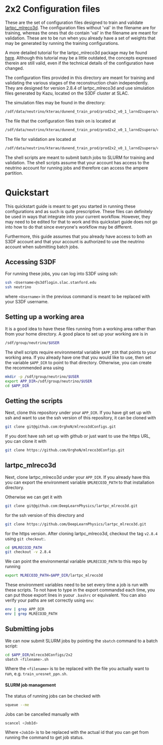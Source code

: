 
# 2x2 Configuration files

These are the set of configuration files designed to train and validate [lartpc_mlreco3d](https://github.com/DeepLearnPhysics/lartpc_mlreco3d).
The configuration files without 'val' in the filename are for training, whereas the ones that do contain 'val' in the filename are meant for validation. These are to be run when you already have a set of weights that may be generated by running the training configurations.

A more detailed tutorial for the lartpc_mlreco3d package may be found [here](https://www.deeplearnphysics.org/lartpc_mlreco3d_tutorials/index.html). Although this tutorial may be a little outdated, the concepts expressed therein are still valid, even if the technical details of the configuration have changed.

The configuration files provided in this directory are meant for training and validating the various stages of the reconstruction chain independently. 
They are designed for version 2.8.4 of lartpc_mlreco3d and use simulation files generated by Kazu, located on the S3DF cluster at SLAC. 

The simulation files may be found in the directory:

```bash
/sdf/data/neutrino/kterao/dunend_train_prod/prod2x2_v0_1_larnd2supera/combined/
```

The file that the configuration files train on is located at

```bash
/sdf/data/neutrino/kterao/dunend_train_prod/prod2x2_v0_1_larnd2supera/combined/train.root
```

The file for validation are located at 

```bash
/sdf/data/neutrino/kterao/dunend_train_prod/prod2x2_v0_1_larnd2supera/combined/test.root
```

The shell scripts are meant to submit batch jobs to SLURM for training and validation.
The shell scripts assume that your account has access to the neutrino account for running jobs and therefore can access the ampere partition. 

# Quickstart

This quickstart guide is meant to get you started in running these configurations and as such is quite prescriptive. These files can definitely be used in ways that integrate into your current workflow. However, they may need to be edited for that to work and this quickstart guide does not go into how to do that since everyone's workflow may be different.

Furthermore, this guide assumes that you already have access to both an S3DF account and that your account is authorized to use the neutrino account when submitting batch jobs.

## Accessing S3DF

For running these jobs, you can log into S3DF using ssh:

```bash
ssh <Username>@s3dflogin.slac.stanford.edu
ssh neutrino
```

where `<Username>` in the previous command is meant to be replaced with your S3DF username. 

## Setting up a working area 

It is a good idea to have these files running from a working area rather than from your home directory. 
A good place to set up your working are is in 

```bash
/sdf/group/neutrino/$USER
```

The shell scripts require environmental variable `$APP_DIR` that points to your working area. If you already have one that you would like to use, then set the variable `$APP_DIR` to point to that directory. Otherwise, you can create the recommended area using 

```bash
mkdir -p /sdf/group/neutrino/$USER
export APP_DIR=/sdf/group/neutrino/$USER
cd $APP_DIR
```

## Getting the scripts

Next, clone this repository under your `APP_DIR`. If you have git set up with ssh and want to use the ssh version of this repository, it can be cloned with 

```bash
git clone git@github.com:OrghoN/mlreco3dConfigs.git
```

If you dont have ssh set up with github or just want to use the https URL, you can clone it with 

```bash
git clone https://github.com/OrghoN/mlreco3dConfigs.git
```

## lartpc_mlreco3d

Next, clone lartpc_mlreco3d under your `APP_DIR`. If you already have this you can export the environment variable `$MLRECO3D_PATH` to that installation directory.

Otherwise we can get it with 

```bash
git clone git@github.com:DeepLearnPhysics/lartpc_mlreco3d.git
```

for the ssh version of this directory and 

```bash
git clone https://github.com/DeepLearnPhysics/lartpc_mlreco3d.git
```

for the https version. After cloning lartpc_mlreco3d, checkout the tag `v2.8.4` using `git checkout`:.

```bash
cd $MLRECO3D_PATH
git checkout -v 2.8.4
```

We can point the environmental variable `$MLRECO3D_PATH` to this repo by running

```bash
export MLRECO3D_PATH=$APP_DIR/lartpc_mlreco3d
```

These environment variables need to be set every time a job is run with these scripts. To not have to type in the export commandsd each time, you can put those export lines in yuour `.bashrc` or equivalent. You can also verify your paths are set correctly using `env`:

```bash
env | grep APP_DIR
env | grep MLRECO3D_PATH
```

## Submitting jobs

We can now submit SLURM jobs by pointing the `sbatch` command to a batch script:

```bash
cd $APP_DIR/mlreco3dConfigs/2x2
sbatch <filename>.sh
```

Where the `<filename>` is to be replaced with the file you actually want to run, e.g. `train_uresnet_ppn.sh`. 

#### SLURM job management

The status of running jobs can be checked with

```bash
squeue --me
```

Jobs can be cancelled manually with

```bash
scancel <JobId>
```

Where `<JobId>` is to be replaced with the actual id that you can get from running the command to get job status.

